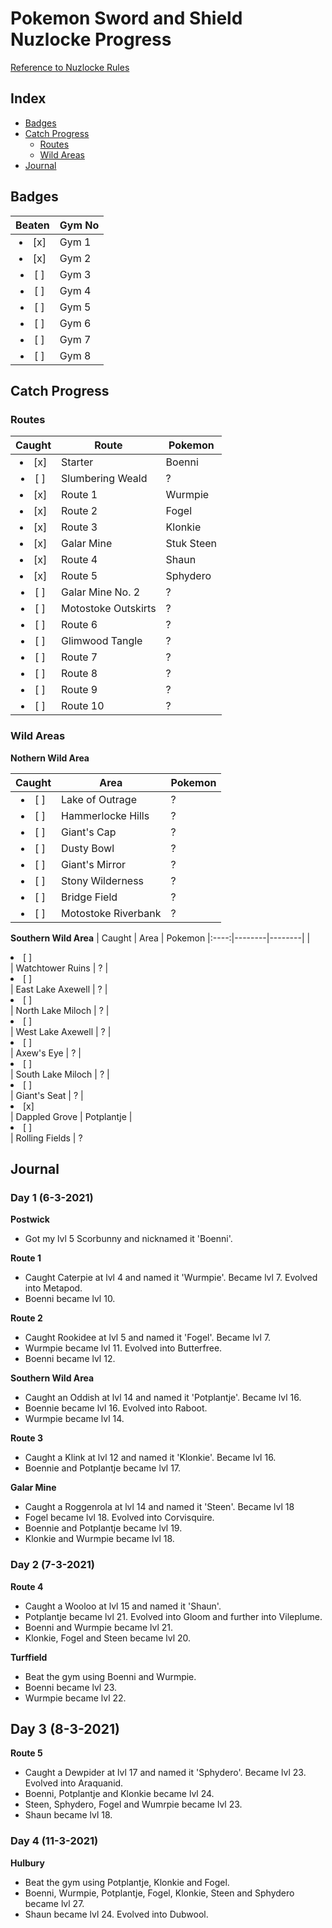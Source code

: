 # Pokemon Sword and Shield Nuzlocke Progress
[Reference to Nuzlocke Rules](https://github.com/Tonylaats/Nuzlocke-Sword-and-Shield/blob/main/Rules.md)

## Index
* [Badges](#badges)
* [Catch Progress](#catch-progress)
  * [Routes](#routes)
  * [Wild Areas](#wild-areas) 
* [Journal](#journal) 

## Badges

| Beaten | Gym No 
|:----:|--------|
| <li> [x] </li> | Gym 1
| <li> [x] </li> | Gym 2
| <li> [ ] </li> | Gym 3
| <li> [ ] </li> | Gym 4
| <li> [ ] </li> | Gym 5
| <li> [ ] </li> | Gym 6
| <li> [ ] </li> | Gym 7
| <li> [ ] </li> | Gym 8

## Catch Progress
### Routes

| Caught | Route | Pokemon
|:----:|--------|--------|
| <li> [x] </li> | Starter | Boenni
| <li> [ ] </li> | Slumbering Weald | ?
| <li> [x] </li> | Route 1 | Wurmpie
| <li> [x] </li> | Route 2 | Fogel
| <li> [x] </li> | Route 3 | Klonkie
| <li> [x] </li> | Galar Mine | Stuk Steen
| <li> [x] </li> | Route 4 | Shaun
| <li> [x] </li> | Route 5 | Sphydero
| <li> [ ] </li> | Galar Mine No. 2 | ?
| <li> [ ] </li> | Motostoke Outskirts | ?
| <li> [ ] </li> | Route 6 | ?
| <li> [ ] </li> | Glimwood Tangle | ?
| <li> [ ] </li> | Route 7 | ?
| <li> [ ] </li> | Route 8 | ?
| <li> [ ] </li> | Route 9 | ?
| <li> [ ] </li> | Route 10 | ?

### Wild Areas
**Nothern Wild Area** 

| Caught | Area | Pokemon
|:----:|--------|--------|
| <li> [ ] </li> | Lake of Outrage | ?
| <li> [ ] </li> | Hammerlocke Hills | ?
| <li> [ ] </li> | Giant's Cap | ?
| <li> [ ] </li> | Dusty Bowl | ?
| <li> [ ] </li> | Giant's Mirror | ?
| <li> [ ] </li> | Stony Wilderness | ?
| <li> [ ] </li> | Bridge Field | ?
| <li> [ ] </li> | Motostoke Riverbank | ?

**Southern Wild Area**
| Caught | Area | Pokemon
|:----:|--------|--------|
| <li> [ ] </li> | Watchtower Ruins | ?
| <li> [ ] </li> | East Lake Axewell | ?
| <li> [ ] </li> | North Lake Miloch | ?
| <li> [ ] </li> | West Lake Axewell | ?
| <li> [ ] </li> | Axew's Eye | ?
| <li> [ ] </li> | South Lake Miloch | ?
| <li> [ ] </li> | Giant's Seat | ?
| <li> [x] </li> | Dappled Grove | Potplantje
| <li> [ ] </li> | Rolling Fields | ?

## Journal
### Day 1 (6-3-2021)
**Postwick**
* Got my lvl 5 Scorbunny and nicknamed it 'Boenni'. 

**Route 1**
* Caught Caterpie at lvl 4 and named it 'Wurmpie'. Became lvl 7. Evolved into Metapod.
* Boenni became lvl 10.

**Route 2**
* Caught Rookidee at lvl 5 and named it 'Fogel'. Became lvl 7.
* Wurmpie became lvl 11. Evolved into Butterfree. 
* Boenni became lvl 12.

**Southern Wild Area**
* Caught an Oddish at lvl 14 and named it 'Potplantje'. Became lvl 16.
* Boennie became lvl 16. Evolved into Raboot.
* Wurmpie became lvl 14.

**Route 3**
* Caught a Klink at lvl 12 and named it 'Klonkie'. Became lvl 16.
* Boennie and Potplantje became lvl 17.

**Galar Mine**
* Caught a Roggenrola at lvl 14 and named it 'Steen'. Became lvl 18
* Fogel became lvl 18. Evolved into Corvisquire.
* Boennie and Potplantje became lvl 19.
* Klonkie and Wurmpie became lvl 18.

### Day 2 (7-3-2021)
**Route 4**
* Caught a Wooloo at lvl 15 and named it 'Shaun'.
* Potplantje became lvl 21. Evolved into Gloom and further into Vileplume.
* Boenni and Wurmpie became lvl 21.
* Klonkie, Fogel and Steen became lvl 20.

**Turffield**
* Beat the gym using Boenni and Wurmpie.
* Boenni became lvl 23. 
* Wurmpie became lvl 22.

## Day 3 (8-3-2021)
**Route 5**
* Caught a Dewpider at lvl 17 and named it 'Sphydero'. Became lvl 23. Evolved into Araquanid. 
* Boenni, Potplantje and Klonkie became lvl 24.
* Steen, Sphydero, Fogel and Wumrpie became lvl 23.
* Shaun became lvl 18.

### Day 4 (11-3-2021)
**Hulbury**
* Beat the gym using Potplantje, Klonkie and Fogel.
* Boenni, Wurmpie, Potplantje, Fogel, Klonkie, Steen and Sphydero became lvl 27.
* Shaun became lvl 24. Evolved into Dubwool.










